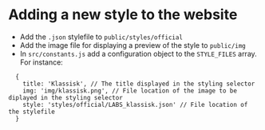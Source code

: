 # Adding a new style to the website

- Add the `.json` stylefile to `public/styles/official`
- Add the image file for displaying a preview of the style to `public/img`
- In `src/constants.js` add a configuration object to the `STYLE_FILES` array. For instance:
```
  {
    title: 'Klassisk', // The title displayed in the styling selector
    img: 'img/klassisk.png', // File location of the image to be diplayed in the styling selector
    style: 'styles/official/LABS_klassisk.json' // File location of the stylefile
  }
```
